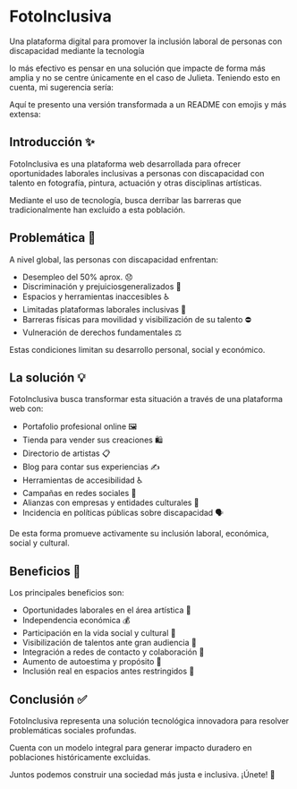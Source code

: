 # FotoInclusiva

Una plataforma digital para promover la inclusión laboral de personas con discapacidad mediante la tecnología


 lo más efectivo es pensar en una solución que impacte de forma más amplia y no se centre únicamente en el caso de Julieta. Teniendo esto en cuenta, mi sugerencia sería:

Aquí te presento una versión transformada a un README con emojis y más extensa:


## Introducción ✨

FotoInclusiva es una plataforma web desarrollada para ofrecer oportunidades laborales inclusivas a personas con discapacidad con talento en fotografía, pintura, actuación y otras disciplinas artísticas.

Mediante el uso de tecnología, busca derribar las barreras que tradicionalmente han excluido a esta población. 

## Problemática 🚫

A nivel global, las personas con discapacidad enfrentan:

- Desempleo del 50% aprox. 😞
- Discriminación y prejuiciosgeneralizados 🙉  
- Espacios y herramientas inaccesibles ♿️
- Limitadas plataformas laborales inclusivas 📵
- Barreras físicas para movilidad y visibilización de su talento ⛔️
- Vulneración de derechos fundamentales ⚖️

Estas condiciones limitan su desarrollo personal, social y económico.

## La solución 💡 

FotoInclusiva busca transformar esta situación a través de una plataforma web con:

- Portafolio profesional online 🖼️
- Tienda para vender sus creaciones 🛍️
- Directorio de artistas 📋
- Blog para contar sus experiencias ✍️ 
- Herramientas de accesibilidad ♿️
- Campañas en redes sociales 📢
- Alianzas con empresas y entidades culturales 🤝
- Incidencia en políticas públicas sobre discapacidad 🗣️

De esta forma promueve activamente su inclusión laboral, económica, social y cultural.

## Beneficios 🎊

Los principales beneficios son: 

- Oportunidades laborales en el área artística 🎨
- Independencia económica 💰
- Participación en la vida social y cultural 🎉
- Visibilización de talentos ante gran audiencia 🌟
- Integración a redes de contacto y colaboración 👥
- Aumento de autoestima y propósito 💪
- Inclusión real en espacios antes restringidos 🚪

## Conclusión ✅

FotoInclusiva representa una solución tecnológica innovadora para resolver problemáticas sociales profundas.

Cuenta con un modelo integral para generar impacto duradero en poblaciones históricamente excluidas.

Juntos podemos construir una sociedad más justa e inclusiva. ¡Únete! 🤝
